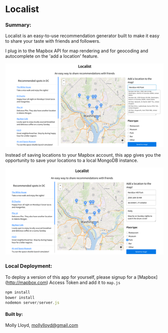 
# Localist

### Summary:
Localist is an easy-to-use recommendation generator built to make it easy to share your taste with friends and followers. 

I plug in to the Mapbox API for map rendering and for geocoding and autocomplete on the 'add a location' feature. 

![localist_1](imgs/localist_1.png)

Instead of saving locations to your Mapbox account, this app gives you the opportunity to save your locations to a local MongoDB instance.

![localist_2](imgs/localist_2.png)


### Local Deployment:
To deploy a version of this app for yourself, please signup for a [Mapbox] (http://mapbox.com) Access Token and add it to `map.js`

```js
npm install
bower install
nodemon server/server.js
```








#### Built by: 

Molly Lloyd, [mollylloyd@gmail.com](mailto:mollylloyd@gmail.com)



